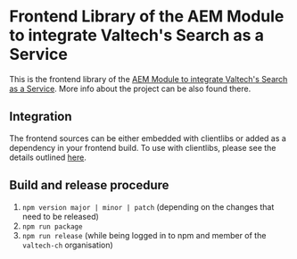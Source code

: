 # Frontend Library of the AEM Module to integrate Valtech's Search as a Service

This is the frontend library of the [AEM Module to integrate Valtech's Search as a Service](../README.md).
More info about the project can be also found there.

## Integration

The frontend sources can be either embedded with clientlibs or added as a dependency in your frontend build.
To use with clientlibs, please see the details outlined [here](../README.md#clientlibs).

## Build and release procedure

1. `npm version major | minor | patch` (depending on the changes that need to be released)
2. `npm run package`
3. `npm run release` (while being logged in to npm and member of the `valtech-ch` organisation)
